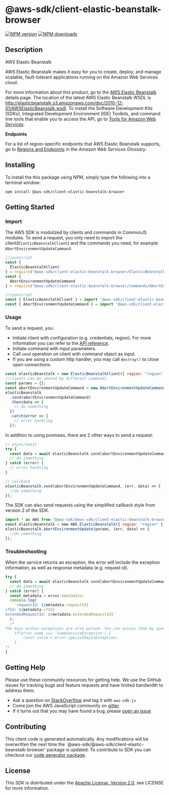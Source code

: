 # @aws-sdk/client-elastic-beanstalk-browser

[![NPM version](https://img.shields.io/npm/v/@aws-sdk/client-elastic-beanstalk-browser/preview.svg)](https://www.npmjs.com/package/@aws-sdk/client-elastic-beanstalk-browser)
[![NPM downloads](https://img.shields.io/npm/dm/@aws-sdk/client-elastic-beanstalk-browser.svg)](https://www.npmjs.com/package/@aws-sdk/client-elastic-beanstalk-browser)

## Description

<fullname>AWS Elastic Beanstalk</fullname> <p>AWS Elastic Beanstalk makes it easy for you to create, deploy, and manage scalable, fault-tolerant applications running on the Amazon Web Services cloud.</p> <p>For more information about this product, go to the <a href="http://aws.amazon.com/elasticbeanstalk/">AWS Elastic Beanstalk</a> details page. The location of the latest AWS Elastic Beanstalk WSDL is <a href="http://elasticbeanstalk.s3.amazonaws.com/doc/2010-12-01/AWSElasticBeanstalk.wsdl">http://elasticbeanstalk.s3.amazonaws.com/doc/2010-12-01/AWSElasticBeanstalk.wsdl</a>. To install the Software Development Kits (SDKs), Integrated Development Environment (IDE) Toolkits, and command line tools that enable you to access the API, go to <a href="http://aws.amazon.com/tools/">Tools for Amazon Web Services</a>.</p> <p> <b>Endpoints</b> </p> <p>For a list of region-specific endpoints that AWS Elastic Beanstalk supports, go to <a href="https://docs.aws.amazon.com/general/latest/gr/rande.html#elasticbeanstalk_region">Regions and Endpoints</a> in the <i>Amazon Web Services Glossary</i>.</p>

## Installing

To install the this package using NPM, simply type the following into a terminal window:

```
npm install @aws-sdk/client-elastic-beanstalk-browser
```

## Getting Started

### Import

The AWS SDK is modulized by clients and commands in CommonJS modules. To send a request, you only need to import the client(`ElasticBeanstalkClient`) and the commands you need, for example `AbortEnvironmentUpdateCommand`:

```javascript
//javascript
const {
  ElasticBeanstalkClient
} = require("@aws-sdk/client-elastic-beanstalk-browser/ElasticBeanstalkClient");
const {
  AbortEnvironmentUpdateCommand
} = require("@aws-sdk/client-elastic-beanstalk-browser/commands/AbortEnvironmentUpdateCommand");
```

```javascript
//typescript
const { ElasticBeanstalkClient } = import '@aws-sdk/client-elastic-beanstalk-browser/ElasticBeanstalkClient';
const { AbortEnvironmentUpdateCommand } = import '@aws-sdk/client-elastic-beanstalk-browser/commands/AbortEnvironmentUpdateCommand';
```

### Usage

To send a request, you:

- Initiate client with configuration (e.g. credentials, region). For more information you can refer to the [API reference][].
- Initiate command with input parameters.
- Call `send` operation on client with command object as input.
- If you are using a custom http handler, you may call `destroy()` to close open connections.

```javascript
const elasticBeanstalk = new ElasticBeanstalkClient({ region: "region" });
//clients can be shared by different commands
const params = {};
const abortEnvironmentUpdateCommand = new AbortEnvironmentUpdateCommand(params);
elasticBeanstalk
  .send(abortEnvironmentUpdateCommand)
  .then(data => {
    // do something
  })
  .catch(error => {
    // error handling
  });
```

In addition to using promises, there are 2 other ways to send a request:

```javascript
// async/await
try {
  const data = await elasticBeanstalk.send(abortEnvironmentUpdateCommand);
  // do something
} catch (error) {
  // error handling
}
```

```javascript
// callback
elasticBeanstalk.send(abortEnvironmentUpdateCommand, (err, data) => {
  //do something
});
```

The SDK can also send requests using the simplified callback style from version 2 of the SDK.

```javascript
import * as AWS from "@aws-sdk/@aws-sdk/client-elastic-beanstalk-browser/ElasticBeanstalk";
const elasticBeanstalk = new AWS.ElasticBeanstalk({ region: "region" });
elasticBeanstalk.abortEnvironmentUpdate(params, (err, data) => {
  //do something
});
```

### Troubleshooting

When the service returns an exception, the error will include the exception information, as well as response metadata (e.g. request id).

```javascript
try {
  const data = await elasticBeanstalk.send(abortEnvironmentUpdateCommand);
  // do something
} catch (error) {
  const metadata = error.$metadata;
  console.log(
    `requestId: ${metadata.requestId}
cfId: ${metadata.cfId}
extendedRequestId: ${metadata.extendedRequestId}`
  );
  /*
The keys within exceptions are also parsed. You can access them by specifying exception names:
    if(error.name === 'SomeServiceException') {
        const value = error.specialKeyInException;
    }
*/
}
```

## Getting Help

Please use these community resources for getting help. We use the GitHub issues for tracking bugs and feature requests and have limited bandwidth to address them.

- Ask a question on [StackOverflow](https://stackoverflow.com/questions/tagged/aws-sdk-js) and tag it with `aws-sdk-js`
- Come join the AWS JavaScript community on [gitter](https://gitter.im/aws/aws-sdk-js-v3)
- If it turns out that you may have found a bug, please [open an issue](https://github.com/aws/aws-sdk-js-v3/issues)

## Contributing

This client code is generated automatically. Any modifications will be overwritten the next time the `@aws-sdk/@aws-sdk/client-elastic-beanstalk-browser' package is updated. To contribute to SDK you can checkout our [code generator package][].

## License

This SDK is distributed under the
[Apache License, Version 2.0](http://www.apache.org/licenses/LICENSE-2.0),
see LICENSE for more information.

[code generator package]: https://github.com/aws/aws-sdk-js-v3/tree/master/packages/service-types-generator
[api reference]: https://docs.aws.amazon.com/AWSJavaScriptSDK/latest/
